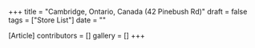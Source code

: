 +++
title = "Cambridge, Ontario, Canada (42 Pinebush Rd)"
draft = false
tags = ["Store List"]
date = ""

[Article]
contributors = []
gallery = []
+++